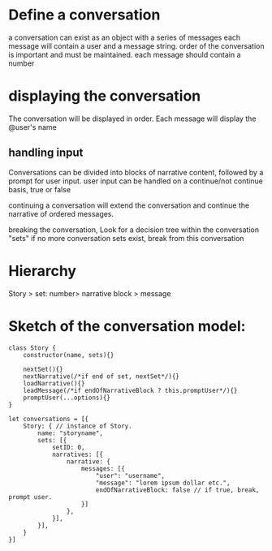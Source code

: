 # Define a conversation

a conversation can exist as an object with a series of messages
each message will contain a user and a message string.
order of the conversation is important and must be maintained.
each message should contain a number

# displaying the conversation
The conversation will be displayed in order.
Each message will display the @user's name

## handling input
Conversations can be divided into blocks of narrative content, followed by
a prompt for user input.
user input can be handled on a continue/not continue basis, true or false

continuing a conversation will extend the conversation and continue the
narrative of ordered messages.

breaking the conversation,
Look for a decision tree within the conversation "sets"
if no more conversation sets exist, break from this conversation


# Hierarchy

Story > set: number> narrative block > message

# Sketch of the conversation model:
```
class Story {
    constructor(name, sets){}

    nextSet(){}
    nextNarrative(/*if end of set, nextSet*/){}
    loadNarrative(){}
    leadMessage(/*if endOfNarrativeBlock ? this.promptUser*/){}
    promptUser(...options){}
}

let conversations = [{
    Story: { // instance of Story.
        name: "storyname",
        sets: [{
            setID: 0,
            narratives: [{
                narrative: {
                    messages: [{
                        "user": "username",
                        "message": "lorem ipsum dollar etc.",
                        endOfNarrativeBlock: false // if true, break, prompt user.
                    }]
                },
            }],
        }],
    }
}]
```
